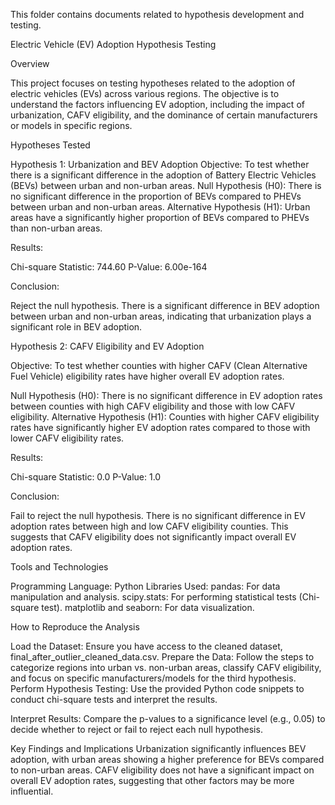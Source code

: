 This folder contains documents related to hypothesis development and testing. 

Electric Vehicle (EV) Adoption Hypothesis Testing

Overview

This project focuses on testing hypotheses related to the adoption of electric vehicles (EVs) across various regions. The objective is to understand the factors influencing EV adoption, including the impact of urbanization, CAFV eligibility, and the dominance of certain manufacturers or models in specific regions.

Hypotheses Tested

Hypothesis 1: Urbanization and BEV Adoption
Objective: To test whether there is a significant difference in the adoption of Battery Electric Vehicles (BEVs) between urban and non-urban areas.
Null Hypothesis (H0): There is no significant difference in the proportion of BEVs compared to PHEVs between urban and non-urban areas.
Alternative Hypothesis (H1): Urban areas have a significantly higher proportion of BEVs compared to PHEVs than non-urban areas.

Results:

Chi-square Statistic: 744.60
P-Value: 6.00e-164

Conclusion: 

Reject the null hypothesis. There is a significant difference in BEV adoption between urban and non-urban areas, indicating that urbanization plays a significant role in BEV adoption.


Hypothesis 2: CAFV Eligibility and EV Adoption

Objective: To test whether counties with higher CAFV (Clean Alternative Fuel Vehicle) eligibility rates have higher overall EV adoption rates.

Null Hypothesis (H0): There is no significant difference in EV adoption rates between counties with high CAFV eligibility and those with low CAFV eligibility.
Alternative Hypothesis (H1): Counties with higher CAFV eligibility rates have significantly higher EV adoption rates compared to those with lower CAFV eligibility rates.

Results:

Chi-square Statistic: 0.0
P-Value: 1.0

Conclusion: 

Fail to reject the null hypothesis. There is no significant difference in EV adoption rates between high and low CAFV eligibility counties. This suggests that CAFV eligibility does not significantly impact overall EV adoption rates.


Tools and Technologies

Programming Language: Python
Libraries Used:
pandas: For data manipulation and analysis.
scipy.stats: For performing statistical tests (Chi-square test).
matplotlib and seaborn: For data visualization.


How to Reproduce the Analysis

Load the Dataset: Ensure you have access to the cleaned dataset, final_after_outlier_cleaned_data.csv.
Prepare the Data: Follow the steps to categorize regions into urban vs. non-urban areas, classify CAFV eligibility, and focus on specific manufacturers/models for the third hypothesis.
Perform Hypothesis Testing: Use the provided Python code snippets to conduct chi-square tests and interpret the results.


Interpret Results: Compare the p-values to a significance level (e.g., 0.05) to decide whether to reject or fail to reject each null hypothesis.


Key Findings and Implications
Urbanization significantly influences BEV adoption, with urban areas showing a higher preference for BEVs compared to non-urban areas.
CAFV eligibility does not have a significant impact on overall EV adoption rates, suggesting that other factors may be more influential.

